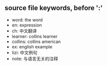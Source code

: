 ## source file keywords, before ':'

- word: the word
- en: expression
- ch: 中文翻译
- learner: collins learner 
- collins: collins american
- ex: english example
- lizi: 中文例句
- note: 与语言无关的注释